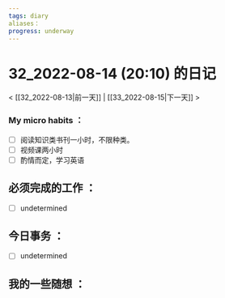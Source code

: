 ```yaml
---
tags: diary
aliases：
progress: underway
---
```

# 32_2022-08-14 (20:10) 的日记
< [[32_2022-08-13|前一天]] | [[33_2022-08-15|下一天]] >

### My micro habits ：
- [ ] 阅读知识类书刊一小时，不限种类。
- [ ] 视频课两小时
- [ ] 酌情而定，学习英语

## 必须完成的工作 ：
- [ ] undetermined

## 今日事务 ：
- [ ] undetermined

## 我的一些随想 ：
